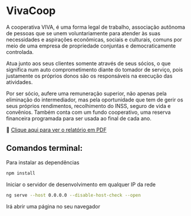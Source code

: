 # VivaCoop

A cooperativa VIVA, é uma forma legal de trabalho, associação autônoma de pessoas que se unem voluntariamente para atender às suas necessidades e aspirações econômicas, sociais e culturais, comuns por meio de uma empresa de propriedade conjuntas e
democraticamente controlada.

Atua junto aos seus clientes somente através de seus sócios, o que significa num auto comprometimento diante do tomador de serviço, pois justamente os próprios donos são os responsáveis na execução das atividades.

Por ser sócio, aufere uma remuneração superior, não apenas pela eliminação do intermediador, mas pela oportunidade que tem de gerir os seus próprios rendimentos, recolhimento do INSS, seguro de vida e convênios. Também conta com um fundo cooperativo, uma reserva financeira programada para ser usada ao final de cada ano.

📑 [Clique aqui para ver o relatório em PDF](projeto-cooperativa.pdf)

## Comandos terminal:

Para instalar as dependências
```bash
npm install
```

Iniciar o servidor de desenvolvimento em qualquer IP da rede

```bash
ng serve --host 0.0.0.0 --disable-host-check --open
```

Irá abrir uma página no seu navegador

